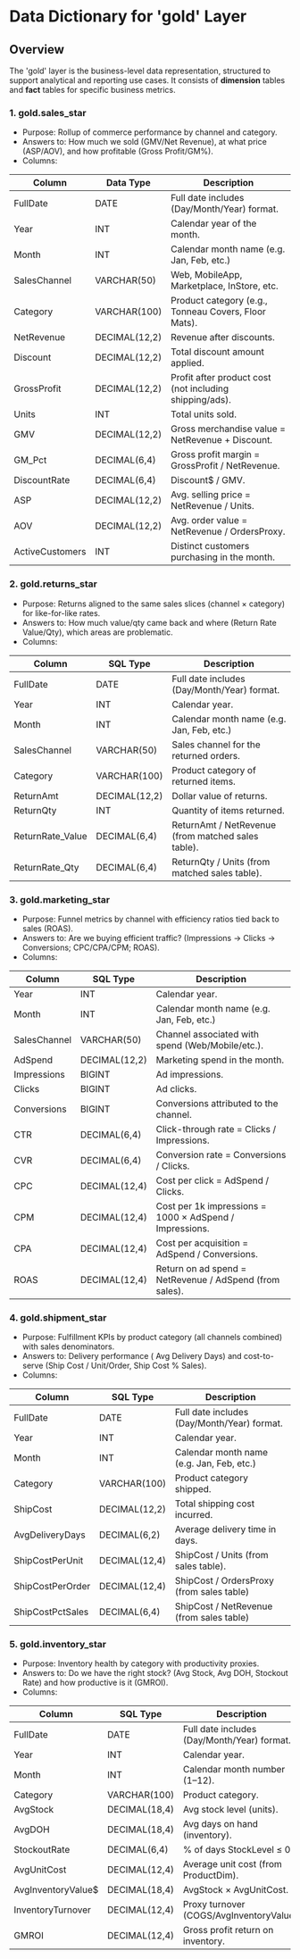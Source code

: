 # Data Dictionary for 'gold' Layer


## Overview
 The 'gold' layer is the business-level data representation, structured to support analytical and reporting use cases. It consists of **dimension** tables and **fact** tables for specific business metrics.

### 1. gold.sales_star
- Purpose: Rollup of commerce performance by channel and category.
- Answers to: How much we sold (GMV/Net Revenue), at what price (ASP/AOV), and how profitable (Gross Profit/GM%).
- Columns:
  
| Column          | Data Type     | Description                                             |
| --------------- | ------------- | ------------------------------------------------------- |
| FullDate        | DATE          | Full date includes (Day/Month/Year) format.             |
| Year            | INT           | Calendar year of the month.                             |
| Month           | INT           | Calendar month name (e.g. Jan, Feb, etc.)               |
| SalesChannel    | VARCHAR(50)   | Web, MobileApp, Marketplace, InStore, etc.              |
| Category        | VARCHAR(100)  | Product category (e.g., Tonneau Covers, Floor Mats).    |
| NetRevenue      | DECIMAL(12,2) | Revenue after discounts.                                |
| Discount        | DECIMAL(12,2) | Total discount amount applied.                          |
| GrossProfit     | DECIMAL(12,2) | Profit after product cost (not including shipping/ads). |
| Units           | INT           | Total units sold.                                       |
| GMV             | DECIMAL(12,2) | Gross merchandise value = NetRevenue + Discount.        |
| GM_Pct          | DECIMAL(6,4)  | Gross profit margin = GrossProfit / NetRevenue.         |
| DiscountRate    | DECIMAL(6,4)  | Discount$ / GMV.                                        |
| ASP             | DECIMAL(12,2) | Avg. selling price = NetRevenue / Units.                |
| AOV             | DECIMAL(12,2) | Avg. order value = NetRevenue / OrdersProxy.            |
| ActiveCustomers | INT           | Distinct customers purchasing in the month.             |


### 2. gold.returns_star
- Purpose: Returns aligned to the same sales slices (channel × category) for like-for-like rates.
- Answers to: How much value/qty came back and where (Return Rate Value/Qty), which areas are problematic.
- Columns:

| Column           | SQL Type      | Description                                        |
| ---------------- | ------------- | -------------------------------------------------- |
| FullDate         | DATE          | Full date includes (Day/Month/Year) format.        |
| Year             | INT           | Calendar year.                                     |
| Month            | INT           | Calendar month name (e.g. Jan, Feb, etc.)          |
| SalesChannel     | VARCHAR(50)   | Sales channel for the returned orders.             |
| Category         | VARCHAR(100)  | Product category of returned items.                |
| ReturnAmt        | DECIMAL(12,2) | Dollar value of returns.                           |
| ReturnQty        | INT           | Quantity of items returned.                        |
| ReturnRate_Value | DECIMAL(6,4)  | ReturnAmt / NetRevenue (from matched sales table). |
| ReturnRate_Qty   | DECIMAL(6,4)  | ReturnQty / Units (from matched sales table).      |


### 3. gold.marketing_star
- Purpose: Funnel metrics by channel with efficiency ratios tied back to sales (ROAS).
- Answers to: Are we buying efficient traffic? (Impressions → Clicks → Conversions; CPC/CPA/CPM; ROAS).
- Columns:

| Column         | SQL Type      | Description                                             |
| -------------- | ------------- | ------------------------------------------------------- |
| Year           | INT           | Calendar year.                                          |
| Month          | INT           | Calendar month name (e.g. Jan, Feb, etc.)               |
| SalesChannel   | VARCHAR(50)   | Channel associated with spend (Web/Mobile/etc.).        |
| AdSpend        | DECIMAL(12,2) | Marketing spend in the month.                           |
| Impressions    | BIGINT        | Ad impressions.                                         |
| Clicks         | BIGINT        | Ad clicks.                                              |
| Conversions    | BIGINT        | Conversions attributed to the channel.                  |
| CTR            | DECIMAL(6,4)  | Click-through rate = Clicks / Impressions.              |
| CVR            | DECIMAL(6,4)  | Conversion rate = Conversions / Clicks.                 |
| CPC            | DECIMAL(12,4) | Cost per click = AdSpend / Clicks.                      |
| CPM            | DECIMAL(12,4) | Cost per 1k impressions = 1000 × AdSpend / Impressions. |
| CPA            | DECIMAL(12,4) | Cost per acquisition = AdSpend / Conversions.           |
| ROAS           | DECIMAL(12,4) | Return on ad spend = NetRevenue / AdSpend (from sales). |


### 4. gold.shipment_star
- Purpose: Fulfillment KPIs by product category (all channels combined) with sales denominators.
- Answers to: Delivery performance ( Avg Delivery Days) and cost-to-serve (Ship Cost / Unit/Order, Ship Cost % Sales).
- Columns:

| Column           | SQL Type      | Description                                 |
| ---------------- | ------------- | ------------------------------------------- |
| FullDate         | DATE          | Full date includes (Day/Month/Year) format. |
| Year             | INT           | Calendar year.                              |
| Month            | INT           | Calendar month name (e.g. Jan, Feb, etc.)   |
| Category         | VARCHAR(100)  | Product category shipped.                   |
| ShipCost         | DECIMAL(12,2) | Total shipping cost incurred.               |
| AvgDeliveryDays  | DECIMAL(6,2)  | Average delivery time in days.              |
| ShipCostPerUnit  | DECIMAL(12,4) | ShipCost / Units (from sales table).        |
| ShipCostPerOrder | DECIMAL(12,4) | ShipCost / OrdersProxy (from sales table)   |
| ShipCostPctSales | DECIMAL(6,4)  | ShipCost / NetRevenue (from sales table)    |


### 5. gold.inventory_star
- Purpose: Inventory health by category with productivity proxies.
- Answers to: Do we have the right stock? (Avg Stock, Avg DOH, Stockout Rate) and how productive is it (GMROI).
- Columns:

| Column             | SQL Type      | Description                              |
| ------------------ | ------------- | ------------------------------------------ |
| FullDate           | DATE          | Full date includes (Day/Month/Year) format.|
| Year               | INT           | Calendar year.                             |
| Month              | INT           | Calendar month number (1–12).              |
| Category           | VARCHAR(100)  | Product category.                          |
| AvgStock           | DECIMAL(18,4) | Avg stock level (units).                   |
| AvgDOH             | DECIMAL(18,4) | Avg days on hand (inventory).              |
| StockoutRate       | DECIMAL(6,4)  | % of days StockLevel ≤ 0.                  |
| AvgUnitCost        | DECIMAL(12,4) | Average unit cost (from ProductDim).       |
| AvgInventoryValue$ | DECIMAL(18,4) | AvgStock × AvgUnitCost.                    |
| InventoryTurnover  | DECIMAL(12,4) | Proxy turnover (COGS/AvgInventoryValue).   |
| GMROI              | DECIMAL(12,4) | Gross profit return on inventory.          |


